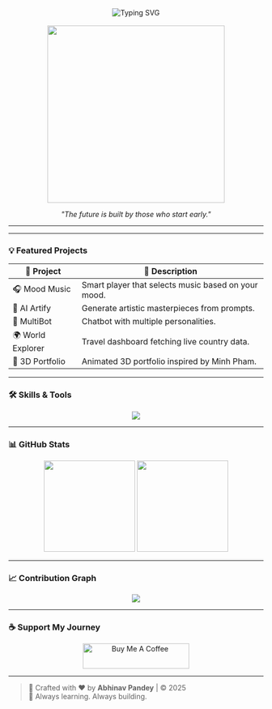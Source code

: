 <div align="center">
  <img src="https://readme-typing-svg.demolab.com?font=Fira+Code&duration=3000&pause=1000&color=7AF7D5&center=true&vCenter=true&width=435&lines=Hey+I'm+Abhinav+Pandey!;13+y%2Fo+Learner+%7C+Web+Explorer;Building+Useful+Creative+Projects;Let's+Change+the+Web+Together!+" alt="Typing SVG" />
</div>

<br>

<div align="center">
  <img src="https://media.tenor.com/p0G_bmA2Q0IAAAAC/coding.gif" width="350px" />
  <p><i>"The future is built by those who start early."</i></p>
</div>

---


---

### 💡 Featured Projects

| 🚀 Project              | 🌟 Description                                             |
|------------------------|-------------------------------------------------------------|
| 🎧 Mood Music          | Smart player that selects music based on your mood.         |
| 🎨 AI Artify           | Generate artistic masterpieces from prompts.                |
| 🤖 MultiBot            | Chatbot with multiple personalities.                        |
| 🌍 World Explorer      | Travel dashboard fetching live country data.                |
| 💼 3D Portfolio        | Animated 3D portfolio inspired by Minh Pham.                |

---

### 🛠️ Skills & Tools

<p align="center">
  <img src="https://skillicons.dev/icons?i=html,css,js,react,python,nodejs,mongodb,git,linux,firebase,nginx&theme=dark" />
</p>

---

### 📊 GitHub Stats

<div align="center">
  <img height="180em" src="https://github-readme-stats.vercel.app/api?username=abhinav-pandey&show_icons=true&theme=tokyonight&hide_border=true" />
  <img height="180em" src="https://github-readme-stats.vercel.app/api/top-langs/?username=abhinav-pandey&layout=compact&theme=tokyonight&hide_border=true" />
</div>

---

### 📈 Contribution Graph

<div align="center">
  <img src="https://github-readme-activity-graph.cyclic.app/graph?username=abhinav-pandey&bg_color=0d1117&color=7af7d5&line=00f7ff&point=ffffff&hide_border=true" />
</div>

---

### ☕ Support My Journey

<div align="center">
  <a href="https://www.buymeacoffee.com/abhinavpandey">
    <img src="https://cdn.buymeacoffee.com/buttons/v2/default-yellow.png" width="210" height="50" alt="Buy Me A Coffee" />
  </a>
</div>

---

> 🚧 Crafted with ❤️ by **Abhinav Pandey** | © 2025  
> 💭 Always learning. Always building.

